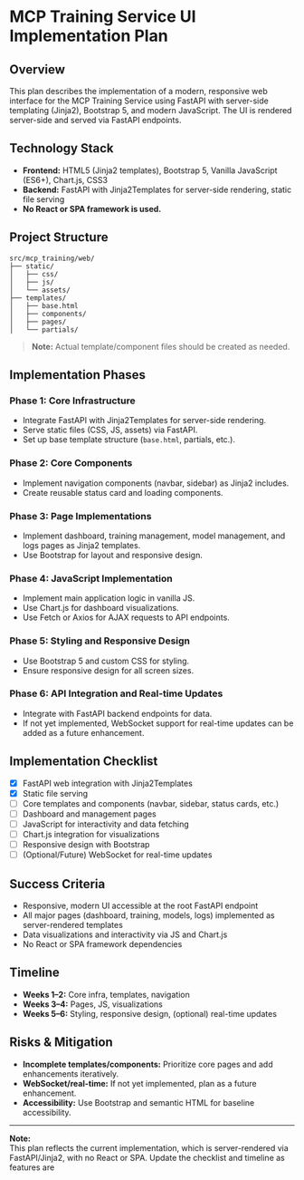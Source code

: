 # MCP Training Service UI Implementation Plan

## Overview

This plan describes the implementation of a modern, responsive web interface for the MCP Training Service using FastAPI with server-side templating (Jinja2), Bootstrap 5, and modern JavaScript. The UI is rendered server-side and served via FastAPI endpoints.

## Technology Stack

- **Frontend:** HTML5 (Jinja2 templates), Bootstrap 5, Vanilla JavaScript (ES6+), Chart.js, CSS3
- **Backend:** FastAPI with Jinja2Templates for server-side rendering, static file serving
- **No React or SPA framework is used.**

## Project Structure

```
src/mcp_training/web/
├── static/
│   ├── css/
│   ├── js/
│   └── assets/
├── templates/
│   ├── base.html
│   ├── components/
│   ├── pages/
│   └── partials/
```
> **Note:** Actual template/component files should be created as needed.

## Implementation Phases

### Phase 1: Core Infrastructure

- Integrate FastAPI with Jinja2Templates for server-side rendering.
- Serve static files (CSS, JS, assets) via FastAPI.
- Set up base template structure (`base.html`, partials, etc.).

### Phase 2: Core Components

- Implement navigation components (navbar, sidebar) as Jinja2 includes.
- Create reusable status card and loading components.

### Phase 3: Page Implementations

- Implement dashboard, training management, model management, and logs pages as Jinja2 templates.
- Use Bootstrap for layout and responsive design.

### Phase 4: JavaScript Implementation

- Implement main application logic in vanilla JS.
- Use Chart.js for dashboard visualizations.
- Use Fetch or Axios for AJAX requests to API endpoints.

### Phase 5: Styling and Responsive Design

- Use Bootstrap 5 and custom CSS for styling.
- Ensure responsive design for all screen sizes.

### Phase 6: API Integration and Real-time Updates

- Integrate with FastAPI backend endpoints for data.
- If not yet implemented, WebSocket support for real-time updates can be added as a future enhancement.

## Implementation Checklist

- [x] FastAPI web integration with Jinja2Templates
- [x] Static file serving
- [ ] Core templates and components (navbar, sidebar, status cards, etc.)
- [ ] Dashboard and management pages
- [ ] JavaScript for interactivity and data fetching
- [ ] Chart.js integration for visualizations
- [ ] Responsive design with Bootstrap
- [ ] (Optional/Future) WebSocket for real-time updates

## Success Criteria

- Responsive, modern UI accessible at the root FastAPI endpoint
- All major pages (dashboard, training, models, logs) implemented as server-rendered templates
- Data visualizations and interactivity via JS and Chart.js
- No React or SPA framework dependencies

## Timeline

- **Weeks 1–2:** Core infra, templates, navigation
- **Weeks 3–4:** Pages, JS, visualizations
- **Weeks 5–6:** Styling, responsive design, (optional) real-time updates

## Risks & Mitigation

- **Incomplete templates/components:** Prioritize core pages and add enhancements iteratively.
- **WebSocket/real-time:** If not yet implemented, plan as a future enhancement.
- **Accessibility:** Use Bootstrap and semantic HTML for baseline accessibility.

---

**Note:**  
This plan reflects the current implementation, which is server-rendered via FastAPI/Jinja2, with no React or SPA. Update the checklist and timeline as features are